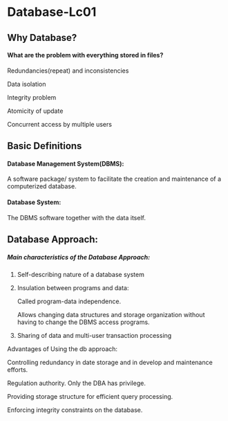 # Database-Lc01 

## Why Database?

#### What are the problem with everything stored in files?

Redundancies(repeat) and inconsistencies

Data isolation

Integrity problem

Atomicity of update

Concurrent access by multiple users

## Basic Definitions

#### Database Management System(DBMS):

A software package/ system to facilitate the creation and maintenance of a computerized database.

#### Database System:

The DBMS software together with the data itself.

## Database Approach:

##### Main characteristics of the Database Approach:

1. Self-describing nature of a database system

2. Insulation between programs and data:

     Called  program-data independence.

     Allows changing data structures and storage organization without having to change the DBMS access programs.

3. Sharing of data and multi-user transaction processing



Advantages of Using the db approach:

Controlling redundancy in date storage and in develop and maintenance efforts.

Regulation authority. Only the DBA has privilege.

Providing storage structure for efficient query processing.

Enforcing integrity constraints on the database.
